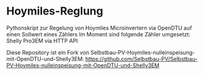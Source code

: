 # Hoymiles-Reglung
Pythonskript zur Regelung von Hoymlies Microinvertern via OpenDTU auf einen Sollwert eines Zählers
Im Moment sind folgende Zähler umgesetzt:
Shelly Pro3EM via HTTP API

Diese Repository ist ein Fork von Selbstbau-PV-Hoymiles-nulleinspeisung-mit-OpenDTU-und-Shelly3EM:
https://github.com/Selbstbau-PV/Selbstbau-PV-Hoymiles-nulleinspeisung-mit-OpenDTU-und-Shelly3EM
